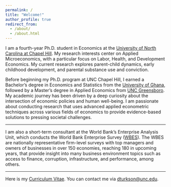 ```yaml
---
permalink: /
title: "Welcome!"
author_profile: true
redirect_from: 
  - /about/
  - /about.html
---
```


I am a fourth-year Ph.D. student in Economics at the [University of North Carolina at Chapel Hill](https://econ.unc.edu/graduate). My research interests center on Applied Microeconomics, with a particular focus on Labor, Health, and Development Economics. My current research explores parent-child dynamics, early childhood development, and parental substance use and conviction.


Before beginning my Ph.D. program at UNC Chapel Hill, I earned a Bachelor’s degree in Economics and Statistics from the [University of Ghana](https://www.ug.edu.gh), followed by a Master’s degree in Applied Economics from [UNC Greensboro](https://bryan.uncg.edu/departments/department-of-economics/). My academic journey has been driven by a deep curiosity about the intersection of economic policies and human well-being. I am passionate about conducting research that uses advanced applied econometric techniques across various fields of economics to provide evidence-based solutions to pressing societal challenges.

---

I am also a short-term consultant at the World Bank’s Enterprise Analysis Unit, which conducts the World Bank Enterprise Survey ([WBES](https://www.enterprisesurveys.org/en/enterprisesurveys)). The WBES are nationally representative firm-level surveys with top managers and owners of businesses in over 150 economies, reaching 180 in upcoming years, that provide insight into many business environment topics such as access to finance, corruption, infrastructure, and performance, among others.

---

Here is my [Curriculum Vitae](/files/2024-12-02_dturkson_CV.pdf). You can contact me via [dturkson@unc.edu](mailto:dturkson@unc.edu).

